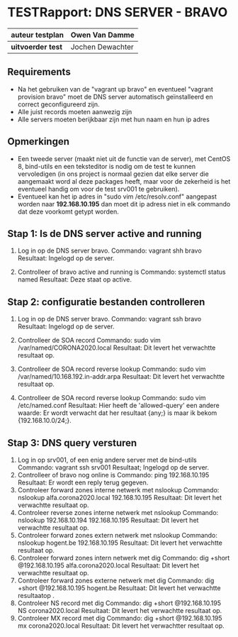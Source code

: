 # TESTRapport: DNS SERVER - BRAVO

| **auteur testplan** | Owen Van Damme |
| ------------------- | -------------- |
| **uitvoerder test** | Jochen Dewachter|

## Requirements

- Na het gebruiken van de "vagrant up bravo" en eventueel "vagrant provision bravo" moet de DNS server automatisch geïnstalleerd en correct geconfigureerd zijn.
- Alle juist records moeten aanwezig zijn
- Alle servers moeten berijkbaar zijn met hun naam en hun ip adres

## Opmerkingen

- Een tweede server (maakt niet uit de functie van de server), met CentOS 8, bind-utils en een teksteditor is nodig om de test te kunnen vervoledigen (in ons project is normaal gezien dat elke server die aangemaakt word al deze packages heeft, maar voor de zekerheid is het eventueel handig om voor de test srv001 te gebruiken).
- Eventueel kan het ip adres in "sudo vim /etc/resolv.conf" aangepast worden naar **192.168.10.195** dan moet dit ip adress niet in elk commando dat deze voorkomt getypt worden. 


## Stap 1: Is de DNS server active and running

1. Log in op de DNS server bravo.
    Commando:
        vagrant shh bravo
    Resultaat:
        Ingelogd op de server.

2. Controlleer of bravo active and running is
    Commando:
        systemctl status named
    Resultaat:
        Deze staat op active.


## Stap 2: configuratie bestanden controlleren

1. Log in op de DNS server bravo.
    Commando:
        vagrant ssh bravo
    Resultaat:
        Ingelogd op de server.

2. Controlleer de SOA record
    Commando:
        sudo vim /var/named/CORONA2020.local
    Resultaat:
        Dit levert het verwachtte resultaat op.

3. Controlleer de SOA record reverse lookup
    Commando:
        sudo vim /var/named/10.168.192.in-addr.arpa
    Resultaat:
        Dit levert het verwachtte resultaat op.

4. Controlleer de SOA record reverse lookup
    Commando:
        sudo vim /etc/named.conf
    Resultaat:
        Hier heeft de 'allowed-query' een andere waarde:
        Er wordt verwacht dat her resultaat {any;} is maar ik bekom {192.168.10.0/24;}.


## Stap 3: DNS query versturen

1. Log in op srv001, of een enig andere server met de bind-utils
    Commando:
        vagrant ssh srv001
    Resultaat;
        Ingelogd op de server.
2. Controlleer of bravo nog online is
    Commando:
        ping 192.168.10.195
    Resultaat:
        Er wordt een reply terug gegeven.
3. Controleer forward zones interne netwerk met nslookup
    Commando:
        nslookup alfa.corona2020.local 192.168.10.195
    Resultaat:
        Dit levert het verwachtte resultaat op.
4. Controleer reverse zones interne netwerk met nslookup
    Commando:
        nslookup 192.168.10.194 192.168.10.195
    Resultaat:
        Dit levert het verwachtte resultaat op.
5. Controleer forward zones extern netwerk met nslookup
    Commando:
        nslookup hogent.be 192.168.10.195
    Resultaat:
        Dit levert het verwachtte resultaat op.
6. Controleer forward zones intern netwerk met dig
    Commando:
        dig +short @192.168.10.195 alfa.corona2020.local
    Resultaat:
        Dit levert het verwachtte resultaat op.
7. Controleer forward zones externe netwerk met dig
    Commando:
        dig +short @192.168.10.195 hogent.be
    Resultaat:
        Dit levert het verwachtte resultaatop .
8. Controleer NS record met dig
    Commando:
        dig +short @192.168.10.195 NS corona2020.local
    Resultaat:
        Dit levert het verwachtte resultaat op.
9. Controleer MX record met dig
    Commando:
        dig +short @192.168.10.195 mx corona2020.local
    Resultaat:
        Dit levert het verwachtter resultaat op.